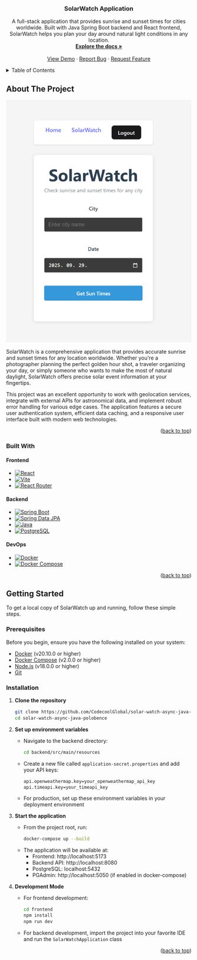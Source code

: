 <!-- PROJECT LOGO -->
<br />
<div align="center">
<h3 align="center">SolarWatch Application</h3>

  <p align="center">
    A full-stack application that provides sunrise and sunset times for cities worldwide. Built with Java Spring Boot backend and React frontend, SolarWatch helps you plan your day around natural light conditions in any location.
    <br />
    <a href="https://github.com/CodecoolGlobal/solar-watch-async-java-polobence.git"><strong>Explore the docs »</strong></a>
    <br />
    <br />
    <a href="https://github.com/CodecoolGlobal/solar-watch-async-java-polobence.git">View Demo</a>
    &middot;
    <a href="https://github.com/CodecoolGlobal/solar-watch-async-java-polobence.git/issues/new?labels=bug&template=bug-report---.md">Report Bug</a>
    &middot;
    <a href="https://github.com/CodecoolGlobal/solar-watch-async-java-polobence.git/issues/new?labels=enhancement&template=feature-request---.md">Request Feature</a>
  </p>
</div>



<!-- TABLE OF CONTENTS -->
<details>
  <summary>Table of Contents</summary>
  <ol>
    <li>
      <a href="#about-the-project">About The Project</a>
      <ul>
        <li><a href="#built-with">Built With</a></li>
      </ul>
    </li>
    <li>
      <a href="#getting-started">Getting Started</a>
      <ul>
        <li><a href="#prerequisites">Prerequisites</a></li>
        <li><a href="#installation">Installation</a></li>
      </ul>
    </li>
  </ol>
</details>



<!-- ABOUT THE PROJECT -->
## About The Project

![Product Name Screen Shot][product-screenshot]

SolarWatch is a comprehensive application that provides accurate sunrise and sunset times for any location worldwide. Whether you're a photographer planning the perfect golden hour shot, a traveler organizing your day, or simply someone who wants to make the most of natural daylight, SolarWatch offers precise solar event information at your fingertips.

This project was an excellent opportunity to work with geolocation services, integrate with external APIs for astronomical data, and implement robust error handling for various edge cases. The application features a secure user authentication system, efficient data caching, and a responsive user interface built with modern web technologies.

<p align="right">(<a href="#readme-top">back to top</a>)</p>



### Built With

#### Frontend
* [![React][React.js]][React-url]
* [![Vite][Vite.js]][Vite-url]
* [![React Router][React-Router.js]][React-Router-url]

#### Backend
* [![Spring Boot][Spring-Boot.js]][Spring-Boot-url]
* [![Spring Data JPA][Spring-Data-JPA.js]][Spring-Data-JPA-url]
* [![Java][Java.js]][Java-url]
* [![PostgreSQL][PostgreSQL.js]][PostgreSQL-url]

#### DevOps
* [![Docker][Docker.js]][Docker-url]
* [![Docker Compose][Docker-Compose.js]][Docker-Compose-url]

<p align="right">(<a href="#readme-top">back to top</a>)</p>



<!-- GETTING STARTED -->
## Getting Started

To get a local copy of SolarWatch up and running, follow these simple steps.

### Prerequisites

Before you begin, ensure you have the following installed on your system:

- [Docker](https://docs.docker.com/get-docker/) (v20.10.0 or higher)
- [Docker Compose](https://docs.docker.com/compose/install/) (v2.0.0 or higher)
- [Node.js](https://nodejs.org/) (v18.0.0 or higher)
- [Git](https://git-scm.com/downloads)

### Installation

1. **Clone the repository**
   ```bash
   git clone https://github.com/CodecoolGlobal/solar-watch-async-java-polobence.git
   cd solar-watch-async-java-polobence
   ```

2. **Set up environment variables**
   - Navigate to the backend directory:
     ```bash
     cd backend/src/main/resources
     ```
   - Create a new file called `application-secret.properties` and add your API keys:
     ```properties
     api.openweathermap.key=your_openweathermap_api_key
     api.timeapi.key=your_timeapi_key
     ```
   - For production, set up these environment variables in your deployment environment

3. **Start the application**
   - From the project root, run:
     ```bash
     docker-compose up --build
     ```
   - The application will be available at:
     - Frontend: http://localhost:5173
     - Backend API: http://localhost:8080
     - PostgreSQL: localhost:5432
     - PGAdmin: http://localhost:5050 (if enabled in docker-compose)

4. **Development Mode**
   - For frontend development:
     ```bash
     cd frontend
     npm install
     npm run dev
     ```
   - For backend development, import the project into your favorite IDE and run the `SolarWatchApplication` class

<p align="right">(<a href="#readme-top">back to top</a>)</p>





<!-- MARKDOWN LINKS & IMAGES -->
<!-- https://www.markdownguide.org/basic-syntax/#reference-style-links -->
[contributors-shield]: https://img.shields.io/github/contributors/github_username/repo_name.svg?style=for-the-badge
[contributors-url]: https://github.com/github_username/repo_name/graphs/contributors
[forks-shield]: https://img.shields.io/github/forks/github_username/repo_name.svg?style=for-the-badge
[forks-url]: https://github.com/github_username/repo_name/network/members
[stars-shield]: https://img.shields.io/github/stars/github_username/repo_name.svg?style=for-the-badge
[stars-url]: https://github.com/github_username/repo_name/stargazers
[issues-shield]: https://img.shields.io/github/issues/github_username/repo_name.svg?style=for-the-badge
[issues-url]: https://github.com/github_username/repo_name/issues
[license-shield]: https://img.shields.io/github/license/github_username/repo_name.svg?style=for-the-badge
[license-url]: https://github.com/github_username/repo_name/blob/master/LICENSE.txt
[linkedin-shield]: https://img.shields.io/badge/-LinkedIn-black.svg?style=for-the-badge&logo=linkedin&colorB=555
[linkedin-url]: https://linkedin.com/in/linkedin_username
[product-screenshot]: app-screenshot.png
[Next.js]: https://img.shields.io/badge/next.js-000000?style=for-the-badge&logo=nextdotjs&logoColor=white
[Next-url]: https://nextjs.org/
[React.js]: https://img.shields.io/badge/React-20232A?style=for-the-badge&logo=react&logoColor=61DAFB
[React-url]: https://reactjs.org/
[Vue.js]: https://img.shields.io/badge/Vue.js-35495E?style=for-the-badge&logo=vuedotjs&logoColor=4FC08D
[Vue-url]: https://vuejs.org/
[Angular.io]: https://img.shields.io/badge/Angular-DD0031?style=for-the-badge&logo=angular&logoColor=white
[Angular-url]: https://angular.io/
[Svelte.dev]: https://img.shields.io/badge/Svelte-4A4A55?style=for-the-badge&logo=svelte&logoColor=FF3E00
[Svelte-url]: https://svelte.dev/
[Laravel.com]: https://img.shields.io/badge/Laravel-FF2D20?style=for-the-badge&logo=laravel&logoColor=white
[Laravel-url]: https://laravel.com
[Bootstrap.com]: https://img.shields.io/badge/Bootstrap-563D7C?style=for-the-badge&logo=bootstrap&logoColor=white
[Bootstrap-url]: https://getbootstrap.com
[JQuery.com]: https://img.shields.io/badge/jQuery-0769AD?style=for-the-badge&logo=jquery&logoColor=white
[JQuery-url]: https://jquery.com
[React.js]: https://img.shields.io/badge/React-20232A?style=for-the-badge&logo=react&logoColor=61DAFB
[React-url]: https://reactjs.org/
[Vite.js]: https://img.shields.io/badge/Vite-646CFF?style=for-the-badge&logo=vite&logoColor=white
[Vite-url]: https://vitejs.dev/
[MUI.js]: https://img.shields.io/badge/MUI-007FFF?style=for-the-badge&logo=mui&logoColor=white
[MUI-url]: https://mui.com/
[React-Router.js]: https://img.shields.io/badge/React_Router-CA4245?style=for-the-badge&logo=react-router&logoColor=white
[React-Router-url]: https://reactrouter.com/
[Framer-Motion.js]: https://img.shields.io/badge/Framer_Motion-0055FF?style=for-the-badge&logo=framer&logoColor=white
[Framer-Motion-url]: https://www.framer.com/motion/
[Date-fns.js]: https://img.shields.io/badge/date--fns-007AFF?style=for-the-badge
[Date-fns-url]: https://date-fns.org/
[Spring-Boot.js]: https://img.shields.io/badge/Spring_Boot-6DB33F?style=for-the-badge&logo=spring&logoColor=white
[Spring-Boot-url]: https://spring.io/projects/spring-boot
[Spring-Security.js]: https://img.shields.io/badge/Spring_Security-6DB33F?style=for-the-badge&logo=spring-security&logoColor=white
[Spring-Security-url]: https://spring.io/projects/spring-security
[Spring-Data-JPA.js]: https://img.shields.io/badge/Spring_Data_JPA-6DB33F?style=for-the-badge&logo=spring&logoColor=white
[Spring-Data-JPA-url]: https://spring.io/projects/spring-data-jpa
[Java.js]: https://img.shields.io/badge/Java-ED8B00?style=for-the-badge&logo=openjdk&logoColor=white
[Java-url]: https://www.oracle.com/java/
[PostgreSQL.js]: https://img.shields.io/badge/PostgreSQL-316192?style=for-the-badge&logo=postgresql&logoColor=white
[PostgreSQL-url]: https://www.postgresql.org/
[Docker.js]: https://img.shields.io/badge/Docker-2496ED?style=for-the-badge&logo=docker&logoColor=white
[Docker-url]: https://www.docker.com/
[Docker-Compose.js]: https://img.shields.io/badge/Docker_Compose-2496ED?style=for-the-badge&logo=docker&logoColor=white
[Docker-Compose-url]: https://docs.docker.com/compose/
[Spring-WebFlux.js]: https://img.shields.io/badge/Spring_WebFlux-6DB33F?style=for-the-badge&logo=spring&logoColor=white
[Spring-WebFlux-url]: https://spring.io/projects/spring-webflux
